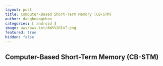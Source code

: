```yaml
---
layout: post
title: Computer-Based Short-Term Memory (CB-STM)
author: danghoangnhan
categories: [ android ]
image: aws/aws-iot/AWS%20IoT.png
featured: true
hidden: false
---
```


## Computer-Based Short-Term Memory (CB-STM)
